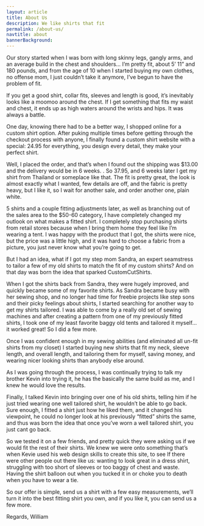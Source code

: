 ```yaml
---
layout: article
title: About Us
description: We like shirts that fit
permalink: /about-us/
navtitle: about
bannerBackground:
---
```


Our story started when I was born with long skinny legs, gangly arms, and an average build in the chest and shoulders… I’m pretty fit, about 5’ 11” and 180 pounds, and from the age of 10 when I started buying my own clothes, no offense mom, I just couldn’t take it anymore, I’ve begun to have the problem of fit.

If you get a good shirt, collar fits, sleeves and length is good, it’s inevitably looks like a moomoo around the chest. If I get something that fits my waist and chest, it ends up as high waters around the wrists and hips. It was always a battle.

One day, knowing there had to be a better way, I shopped online for a custom shirt option. After puking multiple times before getting through the checkout process with anyone, I finally found a custom shirt website with a special: 24.95 for everything, you design every detail, they make your perfect shirt.

Well, I placed the order, and that’s when I found out the shipping was $13.00 and the delivery would be in 6 weeks. . So 37.95, and 6 weeks later I get my shirt from Thailand or someplace like that. The fit is pretty great, the look is almost exactly what I wanted, few details are off, and the fabric is pretty heavy, but I like it, so I wait for another sale, and order another one, plain white.

5 shirts and a couple fitting adjustments later, as well as branching out of the sales area to the $50-60  category, I have completely changed my outlook on what makes a fitted shirt. I completely stop purchasing shirts from retail stores because when I bring them home they feel like I’m wearing a tent. I was happy with the product that I got, the shirts were nice, but the price was a little high, and it was hard to choose a fabric from a picture, you just never know what you’re going to get.

But I had an idea, what if I got my step mom Sandra, an expert seamstress to tailor a few of my old shirts to match the fit of my custom shirts? And on that day was born the idea that sparked CustomCutShirts.

When I got the shirts back from Sandra, they were hugely improved, and quickly became some of my favorite shirts. As Sandra became busy with her sewing shop, and no longer had time for freebie projects like step sons and their picky feelings about shirts, I started searching for another way to get my shirts tailored. I was able to come by a really old set of sewing machines and after creating a pattern from one of my previously fitted shirts, I took one of my least favorite baggy old tents and tailored it myself... it worked great! So I did a few more.

Once I was confident enough in my sewing abilities (and eliminated all un-fit shirts from my closet) I started buying new shirts that fit my neck, sleeve length, and overall length, and tailoring them for myself, saving money, and wearing nicer looking shirts than anybody else around. 

As I was going through the process, I was continually trying to talk my brother Kevin into trying it, he has the basically the same build as me, and I knew he would love the results.

Finally, I talked Kevin into bringing over one of his old shirts, telling him if he just tried wearing one well tailored shirt, he wouldn’t be able to go back. Sure enough, I fitted a shirt just how he liked them, and it changed his viewpoint, he could no longer look at his previously “fitted” shirts the same, and thus was born the idea that once you’ve worn a well tailored shirt, you just cant go back.

So we tested it on a few friends, and pretty quick they were asking us if we would fit the rest of their shirts. We knew we were onto something that’s when Kevie used his web design skills to create this site, to see If there were other people out there like us: wanting to look great in a dress shirt, struggling with too short of sleeves or too baggy of chest and waste. Having the shirt balloon out when you tucked it in or choke you to death when you have to wear a tie.

So our offer is simple, send us a shirt with a few easy measurements, we’ll turn it into the best fitting shirt you own, and if you like it, you can send us a few more. 

Regards,
William